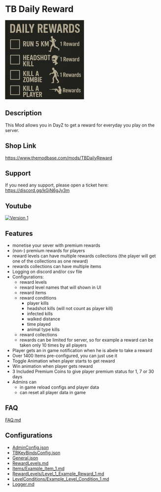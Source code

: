 # TB Daily Reward

<img src="./logo_new.png" alt="TB Daily Reward" width="256"/>

## Description
This Mod allows you in DayZ to get a reward for everyday you play on the server.

## Shop Link
https://www.themodbase.com/mods/TBDailyReward

## Support

If you need any support, please open a ticket here: https://discord.gg/kGjN6gJy3m

## Youtube

[![Version 1](./logoYT.png)](https://www.youtube.com/watch?v=9gFb6p5iBgY)

## Features
- monetise your sever with premium rewards
- (non-) premium rewards for players
- reward levels can have multiple rewards collections (the player will get one of the collections as one reward)
- rewards collections can have multiple items
- Logging on discord and/or csv file
- Configurations:
  - reward levels
  - reward level names that will shown in UI
  - reward items
  - reward conditions
    - player kills
    - headshot kills (will not count as player kill)
    - infected kills
    - walked distance
    - time played
    - animal type kills
  - reward collections
  - rewards can be limited for server, so for example a reward can be taken only 10 times by all players 
- Player gets an in game notification when he is abele to take a reward  
- Over 1400 Items pre-configured, you can just use it
- Toggle Animation when player starts to get reward
- Win animation when player gets reward
- 3 Included Premium Coins to give player premium status for 1, 7 or 30 days 
- Admins can 
  - in game reload configs and player data
  - can reset all player data in game
  

## FAQ
[FAQ.md](FAQ.md)

## Configurations

- [AdminConfig.json](../GlobalConfigs/Readme.md#adminconfigjson)
- [TBKeyBindsConfig.json](../GlobalConfigs/Readme.md#tbkeybindsconfigjson)
- [General.json](./Configs/General.md)
- [RewardLevels.md](./Configs/RewardLevels.md)
- [Items/Example_Item_1.md](./Configs/Example_Item_1.md)
- [RewardLevels/Level_1_Example_Reward_1.md](./Configs/Level_1_Example_Reward_1.md)
- [LevelConditions/Example_Level_Condition_1.md](./Configs/Example_Level_Condition_1.md)
- [Logger.md](./Configs/Logger.md)







